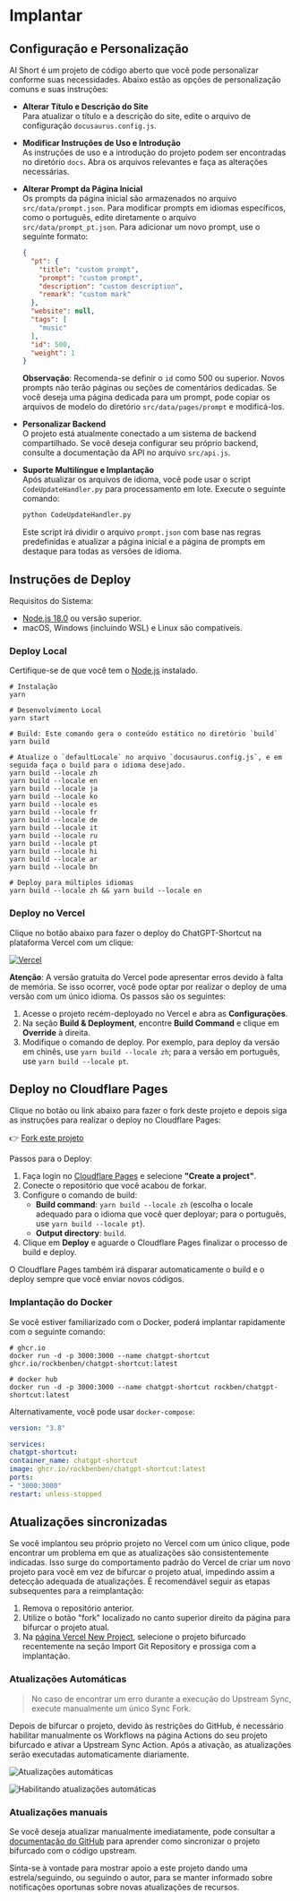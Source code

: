# Implantar

## Configuração e Personalização

AI Short é um projeto de código aberto que você pode personalizar conforme suas necessidades. Abaixo estão as opções de personalização comuns e suas instruções:

- **Alterar Título e Descrição do Site**  
  Para atualizar o título e a descrição do site, edite o arquivo de configuração `docusaurus.config.js`.

- **Modificar Instruções de Uso e Introdução**  
  As instruções de uso e a introdução do projeto podem ser encontradas no diretório `docs`. Abra os arquivos relevantes e faça as alterações necessárias.

- **Alterar Prompt da Página Inicial**  
  Os prompts da página inicial são armazenados no arquivo `src/data/prompt.json`. Para modificar prompts em idiomas específicos, como o português, edite diretamente o arquivo `src/data/prompt_pt.json`. Para adicionar um novo prompt, use o seguinte formato:

  ```json
  {
    "pt": {
      "title": "custom prompt",
      "prompt": "custom prompt",
      "description": "custom description",
      "remark": "custom mark"
    },
    "website": null,
    "tags": [
      "music"
    ],
    "id": 500, 
    "weight": 1
  }
  ```

  **Observação**: Recomenda-se definir o `id` como 500 ou superior. Novos prompts não terão páginas ou seções de comentários dedicadas. Se você deseja uma página dedicada para um prompt, pode copiar os arquivos de modelo do diretório `src/data/pages/prompt` e modificá-los.

- **Personalizar Backend**  
  O projeto está atualmente conectado a um sistema de backend compartilhado. Se você deseja configurar seu próprio backend, consulte a documentação da API no arquivo `src/api.js`.

- **Suporte Multilíngue e Implantação**  
  Após atualizar os arquivos de idioma, você pode usar o script `CodeUpdateHandler.py` para processamento em lote. Execute o seguinte comando:

  ```bash
  python CodeUpdateHandler.py
  ```

  Este script irá dividir o arquivo `prompt.json` com base nas regras predefinidas e atualizar a página inicial e a página de prompts em destaque para todas as versões de idioma.

## Instruções de Deploy

Requisitos do Sistema:

- [Node.js 18.0](https://nodejs.org/) ou versão superior.
- macOS, Windows (incluindo WSL) e Linux são compatíveis.

### Deploy Local

Certifique-se de que você tem o [Node.js](https://nodejs.org/) instalado.

```shell
# Instalação
yarn

# Desenvolvimento Local
yarn start

# Build: Este comando gera o conteúdo estático no diretório `build`
yarn build

# Atualize o `defaultLocale` no arquivo `docusaurus.config.js`, e em seguida faça o build para o idioma desejado.
yarn build --locale zh
yarn build --locale en
yarn build --locale ja
yarn build --locale ko
yarn build --locale es
yarn build --locale fr
yarn build --locale de
yarn build --locale it
yarn build --locale ru
yarn build --locale pt
yarn build --locale hi
yarn build --locale ar
yarn build --locale bn

# Deploy para múltiplos idiomas
yarn build --locale zh && yarn build --locale en
```

### Deploy no Vercel

Clique no botão abaixo para fazer o deploy do ChatGPT-Shortcut na plataforma Vercel com um clique:

[![Vercel](https://vercel.com/button)](https://vercel.com/new/clone?repository-url=https%3A%2F%2Fgithub.com%2Frockbenben%2FChatGPT-Shortcut%2Ftree%2Fmain)

**Atenção**: A versão gratuita do Vercel pode apresentar erros devido à falta de memória. Se isso ocorrer, você pode optar por realizar o deploy de uma versão com um único idioma. Os passos são os seguintes:

1. Acesse o projeto recém-deployado no Vercel e abra as **Configurações**.
2. Na seção **Build & Deployment**, encontre **Build Command** e clique em **Override** à direita.
3. Modifique o comando de deploy. Por exemplo, para deploy da versão em chinês, use `yarn build --locale zh`; para a versão em português, use `yarn build --locale pt`.

## Deploy no Cloudflare Pages

Clique no botão ou link abaixo para fazer o fork deste projeto e depois siga as instruções para realizar o deploy no Cloudflare Pages:

👉 [Fork este projeto](https://github.com/rockbenben/ChatGPT-Shortcut/fork)

Passos para o Deploy:

1. Faça login no [Cloudflare Pages](https://pages.cloudflare.com/) e selecione **"Create a project"**.
2. Conecte o repositório que você acabou de forkar.
3. Configure o comando de build:
   - **Build command**: `yarn build --locale zh` (escolha o locale adequado para o idioma que você quer deployar; para o português, use `yarn build --locale pt`).
   - **Output directory**: `build`.
4. Clique em **Deploy** e aguarde o Cloudflare Pages finalizar o processo de build e deploy.

O Cloudflare Pages também irá disparar automaticamente o build e o deploy sempre que você enviar novos códigos.

### Implantação do Docker

Se você estiver familiarizado com o Docker, poderá implantar rapidamente com o seguinte comando:

```shell
# ghcr.io
docker run -d -p 3000:3000 --name chatgpt-shortcut ghcr.io/rockbenben/chatgpt-shortcut:latest

# docker hub
docker run -d -p 3000:3000 --name chatgpt-shortcut rockben/chatgpt-shortcut:latest
```

Alternativamente, você pode usar `docker-compose`:

```yml
version: "3.8"

services:
chatgpt-shortcut:
container_name: chatgpt-shortcut
image: ghcr.io/rockbenben/chatgpt-shortcut:latest
ports:
- "3000:3000"
restart: unless-stopped
```

## Atualizações sincronizadas

Se você implantou seu próprio projeto no Vercel com um único clique, pode encontrar um problema em que as atualizações são consistentemente indicadas. Isso surge do comportamento padrão do Vercel de criar um novo projeto para você em vez de bifurcar o projeto atual, impedindo assim a detecção adequada de atualizações. É recomendável seguir as etapas subsequentes para a reimplantação:

1. Remova o repositório anterior.
2. Utilize o botão "fork" localizado no canto superior direito da página para bifurcar o projeto atual.
3. Na [página Vercel New Project](https://vercel.com/new), selecione o projeto bifurcado recentemente na seção Import Git Repository e prossiga com a implantação.

### Atualizações Automáticas

> No caso de encontrar um erro durante a execução do Upstream Sync, execute manualmente um único Sync Fork.

Depois de bifurcar o projeto, devido às restrições do GitHub, é necessário habilitar manualmente os Workflows na página Actions do seu projeto bifurcado e ativar a Upstream Sync Action. Após a ativação, as atualizações serão executadas automaticamente diariamente.

![Atualizações automáticas](https://img.newzone.top/2023-05-19-11-57-59.png?imageMogr2/format/webp)

![Habilitando atualizações automáticas](https://img.newzone.top/2023-05-19-11-59-26.png?imageMogr2/format/webp)

### Atualizações manuais

Se você deseja atualizar manualmente imediatamente, pode consultar a [documentação do GitHub](https://docs.github.com/en/pull-requests/collaborating-with-pull-requests/working-with-forks/syncing-a-fork) para aprender como sincronizar o projeto bifurcado com o código upstream.

Sinta-se à vontade para mostrar apoio a este projeto dando uma estrela/seguindo, ou seguindo o autor, para se manter informado sobre notificações oportunas sobre novas atualizações de recursos.
